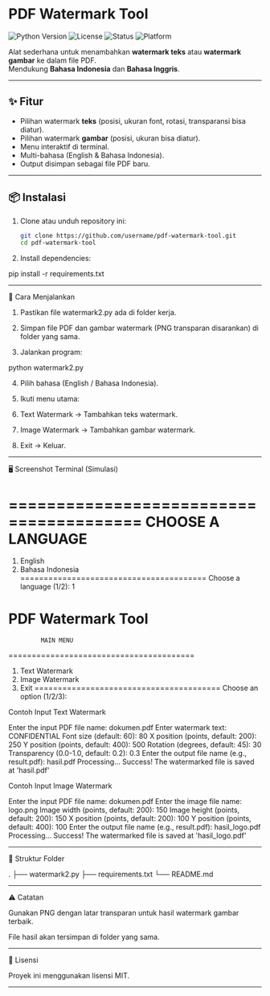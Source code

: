 # PDF Watermark Tool

![Python Version](https://img.shields.io/badge/python-3.8%2B-blue.svg)
![License](https://img.shields.io/badge/license-MIT-green.svg)
![Status](https://img.shields.io/badge/status-stable-success.svg)
![Platform](https://img.shields.io/badge/platform-Windows%20%7C%20Linux%20%7C%20MacOS-lightgrey.svg)

Alat sederhana untuk menambahkan **watermark teks** atau **watermark gambar** ke dalam file PDF.  
Mendukung **Bahasa Indonesia** dan **Bahasa Inggris**.

---

## ✨ Fitur
- Pilihan watermark **teks** (posisi, ukuran font, rotasi, transparansi bisa diatur).
- Pilihan watermark **gambar** (posisi, ukuran bisa diatur).
- Menu interaktif di terminal.
- Multi-bahasa (English & Bahasa Indonesia).
- Output disimpan sebagai file PDF baru.

---

## 📦 Instalasi

1. Clone atau unduh repository ini:
   ```bash
   git clone https://github.com/username/pdf-watermark-tool.git
   cd pdf-watermark-tool

2. Install dependencies:

pip install -r requirements.txt




---

🚀 Cara Menjalankan

1. Pastikan file watermark2.py ada di folder kerja.


2. Simpan file PDF dan gambar watermark (PNG transparan disarankan) di folder yang sama.


3. Jalankan program:

python watermark2.py


4. Pilih bahasa (English / Bahasa Indonesia).


5. Ikuti menu utama:

1. Text Watermark → Tambahkan teks watermark.

2. Image Watermark → Tambahkan gambar watermark.

3. Exit → Keluar.





---

🖥️ Screenshot Terminal (Simulasi)

========================================
           CHOOSE A LANGUAGE
========================================
1. English
2. Bahasa Indonesia
========================================
Choose a language (1/2): 1

PDF Watermark Tool
========================================
             MAIN MENU
========================================
1. Text Watermark
2. Image Watermark
3. Exit
========================================
Choose an option (1/2/3):

Contoh Input Text Watermark

Enter the input PDF file name: dokumen.pdf
Enter watermark text: CONFIDENTIAL
Font size (default: 60): 80
X position (points, default: 200): 250
Y position (points, default: 400): 500
Rotation (degrees, default: 45): 30
Transparency (0.0-1.0, default: 0.2): 0.3
Enter the output file name (e.g., result.pdf): hasil.pdf
Processing...
Success! The watermarked file is saved at 'hasil.pdf'

Contoh Input Image Watermark

Enter the input PDF file name: dokumen.pdf
Enter the image file name: logo.png
Image width (points, default: 200): 150
Image height (points, default: 200): 150
X position (points, default: 200): 100
Y position (points, default: 400): 100
Enter the output file name (e.g., result.pdf): hasil_logo.pdf
Processing...
Success! The watermarked file is saved at 'hasil_logo.pdf'


---

📂 Struktur Folder

.
├── watermark2.py
├── requirements.txt
└── README.md


---

⚠️ Catatan

Gunakan PNG dengan latar transparan untuk hasil watermark gambar terbaik.

File hasil akan tersimpan di folder yang sama.



---

📜 Lisensi

Proyek ini menggunakan lisensi MIT.

---


